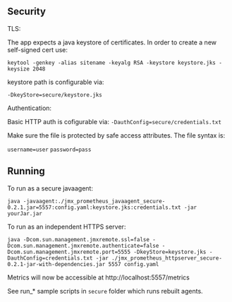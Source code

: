 ## Security

TLS:

The app expects a java keystore of certificates.
In order to create a new self-signed cert use:

`keytool -genkey -alias sitename -keyalg RSA -keystore keystore.jks -keysize 2048`

keystore path is configurable via:

`-DkeyStore=secure/keystore.jks`


Authentication:

Basic HTTP auth is cofigurable via:
`-DauthConfig=secure/credentials.txt`

Make sure the file is protected by safe access attributes. The file syntax is:

`username=user`
`password=pass`


## Running

To run as a secure javaagent:
```
java -javaagent:./jmx_prometheus_javaagent_secure-0.2.1.jar=5557:config.yaml:keystore.jks:credentials.txt -jar yourJar.jar
```

To run as an independent HTTPS server:
```
java -Dcom.sun.management.jmxremote.ssl=false -Dcom.sun.management.jmxremote.authenticate=false -Dcom.sun.management.jmxremote.port=5555 -DkeyStore=keystore.jks -DauthConfig=credentials.txt -jar ./jmx_prometheus_httpserver_secure-0.2.1-jar-with-dependencies.jar 5557 config.yaml
```

Metrics will now be accessible at http://localhost:5557/metrics

See run_* sample scripts in `secure` folder which runs rebuilt agents.
